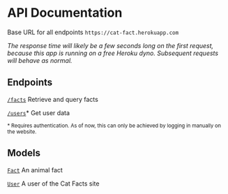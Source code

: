 # API Documentation

Base URL for all endpoints
`https://cat-fact.herokuapp.com`

*The response time will likely be a few seconds long on the first request, because this app is running on a free Heroku dyno. Subsequent requests will behave as normal.*

## Endpoints
[`/facts`](endpoints/facts.md)
Retrieve and query facts

[`/users`](endpoints/users.md)*
Get user data

<sub> * Requires authentication. As of now, this can only be achieved by logging in manually on the website. </sub>

## Models
[`Fact`](models/fact.md)
An animal fact

[`User`](models/user.md)
A user of the Cat Facts site